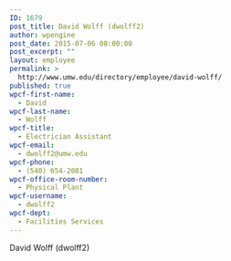 ```yaml
---
ID: 1679
post_title: David Wolff (dwolff2)
author: wpengine
post_date: 2015-07-06 08:00:00
post_excerpt: ""
layout: employee
permalink: >
  http://www.umw.edu/directory/employee/david-wolff/
published: true
wpcf-first-name:
  - David
wpcf-last-name:
  - Wolff
wpcf-title:
  - Electrician Assistant
wpcf-email:
  - dwolff2@umw.edu
wpcf-phone:
  - (540) 654-2081
wpcf-office-room-number:
  - Physical Plant
wpcf-username:
  - dwolff2
wpcf-dept:
  - Facilities Services
---
```

David Wolff (dwolff2)